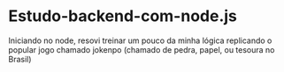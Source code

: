 # Estudo-backend-com-node.js

Iniciando no node, resovi treinar um pouco da minha lógica replicando o popular jogo chamado jokenpo (chamado de pedra, papel, ou tesoura no Brasil)
